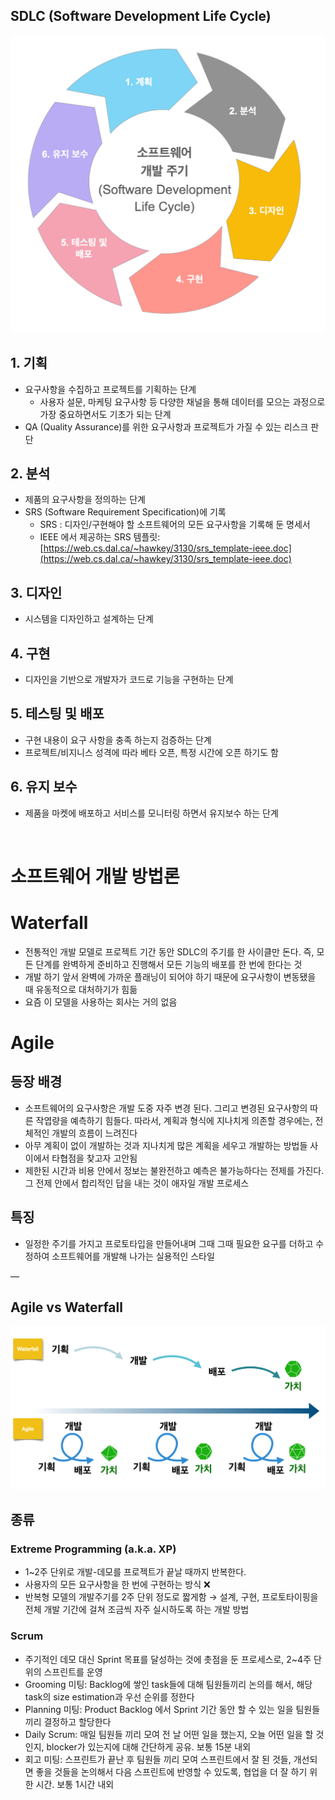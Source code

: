 ## SDLC (Software Development Life Cycle)

<img src="../img/SDLC.png">

## 1. 기획

- 요구사항을 수집하고 프로젝트를 기획하는 단계
  - 사용자 설문, 마케팅 요구사항 등 다양한 채널을 통해 데이터를 모으는 과정으로 가장 중요하면서도 기초가 되는 단계
- QA (Quality Assurance)를 위한 요구사항과 프로젝트가 가질 수 있는 리스크 판단

## 2. 분석

- 제품의 요구사항을 정의하는 단계
- SRS (Software Requirement Specification)에 기록
  - SRS : 디자인/구현해야 할 소프트웨어의 모든 요구사항을 기록해 둔 명세서
  - IEEE 에서 제공하는 SRS 템플릿: [https://web.cs.dal.ca/~hawkey/3130/srs_template-ieee.doc](https://web.cs.dal.ca/~hawkey/3130/srs_template-ieee.doc)

## 3. 디자인

- 시스템을 디자인하고 설계하는 단계

## 4. 구현

- 디자인을 기반으로 개발자가 코드로 기능을 구현하는 단계

## 5. 테스팅 및 배포

- 구현 내용이 요구 사항을 충족 하는지 검증하는 단계
- 프로젝트/비지니스 성격에 따라 베타 오픈, 특정 시간에 오픈 하기도 함

## 6. 유지 보수

- 제품을 마켓에 배포하고 서비스를 모니터링 하면서 유지보수 하는 단계

<br/>

# 소프트웨어 개발 방법론

# Waterfall

- 전통적인 개발 모델로 프로젝트 기간 동안 SDLC의 주기를 한 사이클만 돈다. 즉, 모든 단계를 완벽하게 준비하고 진행해서 모든 기능의 배포를 한 번에 한다는 것
- 개발 하기 앞서 완벽에 가까운 플래닝이 되어야 하기 때문에 요구사항이 변동됐을 때 유동적으로 대처하기가 힘듦
- 요즘 이 모델을 사용하는 회사는 거의 없음

# Agile

## 등장 배경

- 소프트웨어의 요구사항은 개발 도중 자주 변경 된다. 그리고 변경된 요구사항의 따른 작엽량을 예측하기 힘들다. 따라서, 계획과 형식에 지나치게 의존할 경우에는, 전체적인 개발의 흐름이 느려진다
- 아무 계획이 없이 개발하는 것과 지나치게 많은 계획을 세우고 개발하는 방법들 사이에서 타협점을 찾고자 고안됨
- 제한된 시간과 비용 안에서 정보는 불완전하고 예측은 불가능하다는 전제를 가진다. 그 전제 안에서 합리적인 답을 내는 것이 애자일 개발 프로세스

## 특징

- 일정한 주기를 가지고 프로토타입을 만들어내며 그때 그때 필요한 요구를 더하고 수정하여 소프트웨어를 개발해 나가는 실용적인 스타일

—

## Agile vs Waterfall

<img src="../img/agile-waterfall.png">

## 종류

### Extreme Programming (a.k.a. XP)

- 1~2주 단위로 개발-데모를 프로젝트가 끝날 때까지 반복한다.
- 사용자의 모든 요구사항을 한 번에 구현하는 방식 ❌
- 반복형 모델의 개발주기를 2주 단위 정도로 짧게함 → 설계, 구현, 프로토타이핑을 전체 개발 기간에 걸쳐 조금씩 자주 실시하도록 하는 개발 방법

### Scrum

- 주기적인 데모 대신 Sprint 목표를 달성하는 것에 촛점을 둔 프로세스로, 2~4주 단위의 스프린트를 운영
- Grooming 미팅: Backlog에 쌓인 task들에 대해 팀원들끼리 논의를 해서, 해당 task의 size estimation과 우선 순위를 정한다
- Planning 미팅: Product Backlog 에서 Sprint 기간 동안 할 수 있는 일을 팀원들끼리 결정하고 할당한다
- Daily Scrum: 매일 팀원들 끼리 모여 전 날 어떤 일을 했는지, 오늘 어떤 일을 할 것인지, blocker가 있는지에 대해 간단하게 공유. 보통 15분 내외
- 회고 미팅: 스프린트가 끝난 후 팀원들 끼리 모여 스프린트에서 잘 된 것들, 개선되면 좋을 것들을 논의해서 다음 스프린트에 반영할 수 있도록, 협업을 더 잘 하기 위한 시간. 보통 1시간 내외
